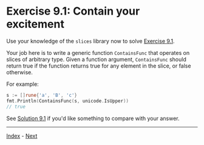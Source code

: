 # Exercise 9.1: Contain your excitement

Use your knowledge of the `slices` library now to solve [Exercise 9.1](https://github.com/bitfield/kg-generics/blob/main/exercises/9.1).

Your job here is to write a generic function `ContainsFunc` that operates on slices of arbitrary type. Given a function argument, `ContainsFunc` should return true if the function returns true for any element in the slice, or false otherwise.

For example:

```go
s := []rune{'a', 'B', 'c'}
fmt.Println(ContainsFunc(s, unicode.IsUpper))
// true
```

See [Solution 9.1](../../solutions/9.1/contains.go) if you'd like something to compare with your answer.

---

[Index](../../README.md) - [Next](../9.2/)
